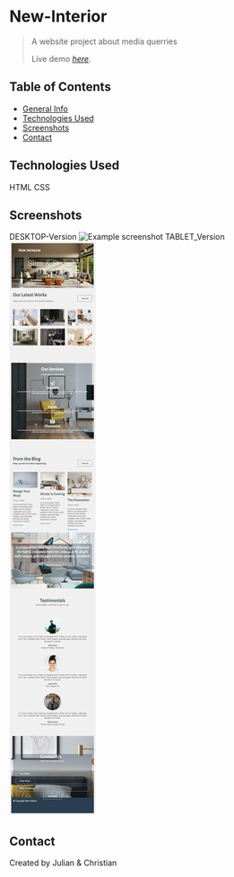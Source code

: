 # New-Interior

> A website project about media querries
>
> Live demo [_here_](https://christianscholtysik.github.io/New-Interior).

## Table of Contents

- [General Info](#general-information)
- [Technologies Used](#technologies-used)
- [Screenshots](#screenshots)
- [Contact](#contact)
<!-- * [License](#license) -->

## Technologies Used

HTML
CSS

## Screenshots

DESKTOP-Version
![Example screenshot](./assets/img/New-Interior.png)
TABLET_Version
![Example screenshot](./assets/img/New-Interior2.png)

## Contact

Created by Julian & Christian
